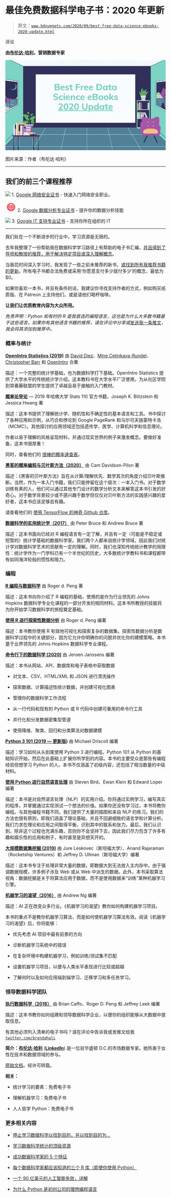 # 最佳免费数据科学电子书：2020 年更新

> 原文：[`www.kdnuggets.com/2020/09/best-free-data-science-ebooks-2020-update.html`](https://www.kdnuggets.com/2020/09/best-free-data-science-ebooks-2020-update.html)

评论

**由[布伦达·哈利](https://twitter.com/brendahali)，营销数据专家**

![图示](img/5dea23e2ccde34e4f31787609181a1aa.png)

图片来源：作者（布伦达·哈利）

* * *

## 我们的前三个课程推荐

![](img/0244c01ba9267c002ef39d4907e0b8fb.png) 1\. [Google 网络安全证书](https://www.kdnuggets.com/google-cybersecurity) - 快速入门网络安全职业。

![](img/e225c49c3c91745821c8c0368bf04711.png) 2\. [Google 数据分析专业证书](https://www.kdnuggets.com/google-data-analytics) - 提升你的数据分析技能

![](img/0244c01ba9267c002ef39d4907e0b8fb.png) 3\. [Google IT 支持专业证书](https://www.kdnuggets.com/google-itsupport) - 支持你所在组织的 IT

* * *

我们处在一个不断进步的行业中，学习资源是无限的。

去年我整理了一份帮助我在数据科学学习路径上有帮助的电子书汇编，[并且得到了导师和教授的推荐，用于解决特定项目或深入理解概念](https://towardsdatascience.com/the-best-free-data-science-ebooks-b671691e5231)。

当我花时间深入学习时，我发现了一些之前未推荐的新书，[或找到所有我推荐书籍的更新](https://towardsdatascience.com/the-best-free-data-science-ebooks-b671691e5231)。所有电子书都合法免费或采用‘你愿意支付多少就付多少’的概念，最低为 $0。

如果你喜欢一本书，并且有条件的话，我建议你寻找支持作者的方式，例如购买纸质版、在 Patreon 上支持他们，或是请他们喝杯咖啡。

**让我们让优质教育内容为大众所用。**

*免责声明：Python 和有时的 R 是我首选的编程语言，这也是为什么大多数书籍基于这些语言。如果你有其他语言书籍的推荐，请在评论中分享或*[发送我一条推文](https://twitter.com/brendahali)*，我会将其添加到推荐中。*

### 概率与统计

**[OpenIntro Statistics (2019)](https://leanpub.com/openintro-statistics)** 由 [David Diez](https://leanpub.com/u/diez)、[Mine Cetinkaya-Rundel](https://leanpub.com/u/mine-cetinkaya-rundel)、[Christopher Barr](https://leanpub.com/u/cdbarr) 和 [OpenIntro](https://leanpub.com/u/openintro) 合著

描述：一个完整的统计学基础，也为数据科学打下基础。OpenIntro Statistics 提供了大学水平的传统统计学介绍。这本教科书在大学水平广泛使用，为从社区学院到常春藤联盟的学生提供了卓越且易于接触的入门教材。

**[概率论导论](http://www.probabilitybook.net/)** — 2019 年哈佛大学 Stats 110 官方书籍，Joseph K. Blitzstein 和 Jessica Hwang 著

描述：这本书提供了理解统计学、随机性和不确定性的基本语言和工具。书中探讨了各种应用和示例，从巧合和悖论到 Google PageRank 和马尔可夫链蒙特卡洛（MCMC）。其他探讨的应用领域还包括遗传学、医学、计算机科学和信息理论。

作者以易于理解的风格呈现材料，并通过现实世界的例子来激发概念。要做好准备，这本书很厚重！

同时，查看他们的 [很棒的概率速查表](http://www.wzchen.com/probability-cheatsheet)。

**[黑客的概率编程与贝叶斯方法（2020）](http://camdavidsonpilon.github.io/Probabilistic-Programming-and-Bayesian-Methods-for-Hackers/)** 由 Cam Davidson-Pilon 著

描述：《黑客的贝叶斯方法》旨在从计算/理解优先、数学其次的角度介绍贝叶斯推断。当然，作为一本入门书籍，我们只能停留在这个层次：一本入门书。对于数学训练有素的人，他们可以通过其他专门设计的数学分析文本来解答这本书引发的好奇心。对于数学背景较少或不感兴趣于数学但仅仅对贝叶斯方法的实践感兴趣的爱好者，这本书应该足够且有趣。

请查看他们的 [使用 TensorFlow 的神奇 Github 仓库](https://github.com/CamDavidsonPilon/Probabilistic-Programming-and-Bayesian-Methods-for-Hackers)。

**[数据科学的实用统计学（2017）](https://drive.google.com/viewerng/viewer?url=https://math2510.coltongrainger.com/books/2017-bruce-and-bruce-pratical-statistics-for-data-scientists.pdf)** 由 Peter Bruce 和 Andrew Bruce 著

描述：这本书面向已经对 R 编程语言有一定了解，并且有一定（可能是不稳定或短暂的）统计学基础的数据科学家。我们两个人都来自统计学领域，因此我们对统计学对数据科学艺术的贡献有一定的理解。同时，我们也深知传统统计教学的局限性：统计学作为一门学科已有一个半世纪的历史，大多数统计学教科书和课程都带有如同海洋轮般的惯性和阻力。

### **编程**

**[R 编程与数据科学](https://leanpub.com/rprogramming)** 由 Roger d. Peng 著

描述：这本书向你介绍了 R 编程的基础，使用的是作为行业领先的 Johns Hopkins 数据科学专业化课程的一部分开发的相同材料。这本书所教授的技能将为你开始学习数据科学的旅程奠定基础。

**[使用 R 进行探索性数据分析](https://leanpub.com/exdata)** 由 Roger d. Peng 编著

描述：本书教你使用 R 有效地可视化和探索复杂的数据集。探索性数据分析是数据科学过程中的关键部分，因为它允许你明确你的问题并优化你的建模策略。本书基于业界领先的 Johns Hopkins 数据科学专业课程。

**[命令行下的数据科学 (2020)](https://www.datascienceatthecommandline.com/1e/)** 由 Jeroen Janssens 编著

描述：本书从网站、API、数据库和电子表格中获取数据

+   对文本、CSV、HTML/XML 和 JSON 进行清洗操作

+   探索数据、计算描述性统计数据，并创建可视化图表

+   管理你的数据科学工作流程

+   从一行代码和现有的 Python 或 R 代码中创建可重用的命令行工具

+   并行化和分发数据密集型管道

+   使用降维、聚类、回归和分类算法对数据建模

**[Python 3 101 (2019 — 更新版](https://python101.pythonlibrary.org/))** 由 Michael Driscoll 编著

描述：学习如何从头到尾使用 Python 3 进行编程。Python 101 从 Python 的基础知识开始，然后在此基础上扩展你所学到的内容。本书的主要受众是那些有编程经验但想学习 Python 的人。本书不仅涵盖了初级内容，还包括了相当数量的中级材料。

**[使用 Python 进行自然语言处理](https://www.nltk.org/book/)** 由 Steven Bird、Ewan Klein 和 Edward Loper 编著

描述：本书是对自然语言处理（NLP）的实用介绍。你将通过实例学习，编写真实的程序，并掌握通过实现测试一个想法的价值。如果你还没有学习过，本书将教你编程。与其他编程书籍不同，我们提供了大量的插图和来自 NLP 的练习。我们的方法也很有原则，即我们涵盖了理论基础，并且不回避细致的语言学和计算分析。我们力求在理论和应用之间取得平衡，识别其中的联系和张力。最后，我们认识到，除非这个过程也充满乐趣，否则你不会坚持下去，因此我们尽力包含了许多有趣和娱乐性的应用和例子，有时甚至是异想天开的。

**[大规模数据集挖掘 (2019)](https://drive.google.com/viewerng/viewer?url=http://infolab.stanford.edu/~ullman/mmds/book0n.pdf)** 由 Jure Leskovec（斯坦福大学）、Anand Rajaraman（Rocketship Ventures）和 Jeffrey D. Ullman（斯坦福大学）编著

描述：这本书专注于处理非常大量的数据，即数据大到无法放入主内存中。由于强调数据规模，许多例子涉及 Web 或从 Web 中派生的数据。此外，本书采取算法视角：数据挖掘是关于将算法应用于数据，而不是使用数据来“训练”某种机器学习引擎。

**[机器学习的渴望（2016）](https://www.deeplearning.ai/machine-learning-yearning/)** 由 Andrew Ng 编著

描述：AI 正在改变众多行业。《机器学习的渴望》教你如何构建机器学习项目。

本书的重点不是教你机器学习算法，而是如何使机器学习算法有效。阅读《机器学习的渴望》后，你将能够：

+   优先考虑 AI 项目中最有前景的方向

+   诊断机器学习系统中的错误

+   在复杂环境中构建机器学习，例如训练/测试集不匹配

+   设置机器学习项目，以便与人类水平表现进行比较或超越

+   了解何时以及如何应用端到端学习、迁移学习和多任务学习。

### 领导数据科学团队

**[执行数据科学（2018）](https://leanpub.com/eds)** 由 Brian Caffo、Roger D. Peng 和 Jeffrey Leek 编著

描述：这本书教你如何组建和领导数据科学企业，以便你的组织能够从大数据中提取信息。

有其他必须列入清单的电子书吗？请在评论中告诉我或发推文给我 [`twitter.com/brendahali`](https://twitter.com/brendahali)

**简介：[布伦达·哈利](https://twitter.com/brendahali)** (**[LinkedIn](https://www.linkedin.com/in/brenda-hali/)**) 是一位驻华盛顿 D.C.的市场数据专家。她热衷于女性在技术和数据领域的参与。

[原始文档](https://towardsdatascience.com/the-best-free-data-science-ebooks-2020-update-dac5e170a478)。经许可转载。

**相关：**

+   统计学习的要素：免费电子书

+   理解机器学习：免费电子书

+   人人皆学 Python：免费电子书

### 更多相关内容

+   [停止学习数据科学以找到目的，并以找到目的为...](https://www.kdnuggets.com/2021/12/stop-learning-data-science-find-purpose.html)

+   [学习数据科学统计的顶级资源](https://www.kdnuggets.com/2021/12/springboard-top-resources-learn-data-science-statistics.html)

+   [成功数据科学家的 5 个特征](https://www.kdnuggets.com/2021/12/5-characteristics-successful-data-scientist.html)

+   [每个数据科学家都应该知道的三个 R 库（即使你使用 Python）](https://www.kdnuggets.com/2021/12/three-r-libraries-every-data-scientist-know-even-python.html)

+   [一个 90 亿美元的人工智能失败，详解](https://www.kdnuggets.com/2021/12/9b-ai-failure-examined.html)

+   [为什么 Python 是初创公司的理想编程语言](https://www.kdnuggets.com/2021/12/makes-python-ideal-programming-language-startups.html)
